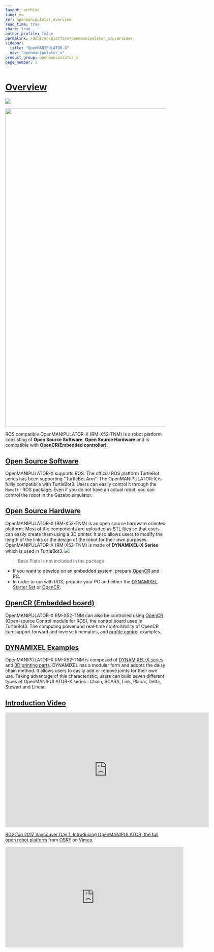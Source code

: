 ```yaml
---
layout: archive
lang: en
ref: openmanipulator_overview
read_time: true
share: true
author_profile: false
permalink: /docs/en/platform/openmanipulator_x/overview/
sidebar:
  title: "OpenMANIPULATOR-X"
  nav: "openmanipulator_x"
product_group: openmanipulator_x
page_number: 1
---
```


<div style="counter-reset: h1 0"></div>

# [Overview](#overview)

![](/assets/images/platform/openmanipulator_x/OpenManipulator.png)

<img src="/assets/images/platform/openmanipulator_x/OpenManipulator_Introduction.jpg" width="1000">

ROS compatible OpenMANIPULATOR-X (RM-X52-TNM) is a robot platform consisting of **Open Source Software**​, **Open Source Hardware** and is compatible with **OpenCR(Embedded controller)​**.

## [Open Source Software](#open-source-software)
OpenMANIPULATOR-X supports ROS. The official ROS platform TurtleBot series has been supporting "TurtleBot Arm". The OpenMANIPULATOR-X is fullly compatibile with TurtleBot3​. Users can easily control it through the `MoveIt!` ROS package. Even if you do not have an actual robot, you can control the robot in the Gazebo simulator​. 

## [Open Source Hardware](#open-source-hardware)
OpenMANIPULATOR-X (RM-X52-TNM) is an open source hardware oriented platform​. Most of the components are uploaded as [STL files](http://www.robotis.com/service/download.php?no=690) so that users can easily create them using a 3D printer. It also allows users to modify the length of the links or the design of the robot for their own purposes. OpenMANIPULATOR-X (RM-X52-TNM) is made of **DYNAMIXEL-X ​Series** which is used in TurtleBot3.
![](/assets/images/platform/openmanipulator_x/OpenManipulator_Chain_OnShape.png)  
> Base Plate is not included in the package

- If you want to develop on an embedded system, prepare [OpenCR](http://en.robotis.com/shop_en/item.php?it_id=903-0257-000) and PC. 
- In order to run with ROS, prepare your PC and either the [DYNAMIXEL Starter Set](http://www.robotis.us/dynamixel-starter-set/?_ga=2.61621164.1048223353.1594349518-2121469020.1594349518) or [OpenCR](http://en.robotis.com/shop_en/item.php?it_id=903-0257-000).  

## [OpenCR (Embedded board)](#opencr-embedded-board)
OpenMANIPULATOR-X RM-X52-TNM can also be controlled using [OpenCR] (Open-source Control module for ROS), the control board used in TurtleBot3. The computing power and real-time controllability of OpenCR can support forward and inverse kinematics, and [profile control](http://emanual.robotis.com/docs/en/dxl/x/xm430-w350/#profile-acceleration108) examples. 

## [DYNAMIXEL Examples](#dynamixel-examples)

OpenMANIPULATOR-X RM-X52-TNM is composed of [DYNAMIXEL-X series](http://emanual.robotis.com/docs/en/dxl/x/xm430-w350/) and [3D printing parts](http://www.robotis.com/service/download.php?no=767). DYNAMIXEL has a modular form and adopts the daisy chain method. It allows users to easily add or remove joints for their own use. Taking advantage of this characteristic, users can build seven different types of OpenMANIPULATOR-X series : Chain, SCARA, Link, Planar, Delta, Stewart and Linear.

## [Introduction Video](#introduction-video)

<iframe src="https://player.vimeo.com/video/236147296" width="640" height="360" frameborder="0" webkitallowfullscreen mozallowfullscreen allowfullscreen></iframe>
<p><a href="https://vimeo.com/236147296">ROSCon 2017 Vancouver Day 1: Introducing OpenMANIPULATOR; the full open robot platform</a> from <a href="https://vimeo.com/osrfoundation">OSRF</a> on <a href="https://vimeo.com">Vimeo</a>.</p>

<iframe width="560" height="315" src="https://www.youtube.com/embed/B2pnXtooKOg" frameborder="0" gesture="media" allow="encrypted-media" allowfullscreen></iframe>


[OpenCR]: /docs/en/parts/controller/opencr10/
